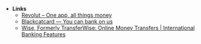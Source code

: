 - **Links**
	- [Revolut – One app, all things money](https://www.revolut.com/)
	- [Blackcatcard — You can bank on us](https://blackcatcard.com/)
	- [Wise, Formerly TransferWise: Online Money Transfers | International Banking Features](https://wise.com/ru/)
